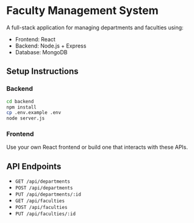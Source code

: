 # Faculty Management System

A full-stack application for managing departments and faculties using:

- Frontend: React
- Backend: Node.js + Express
- Database: MongoDB

## Setup Instructions

### Backend
```bash
cd backend
npm install
cp .env.example .env
node server.js
```

### Frontend
Use your own React frontend or build one that interacts with these APIs.

## API Endpoints

- `GET /api/departments`
- `POST /api/departments`
- `PUT /api/departments/:id`
- `GET /api/faculties`
- `POST /api/faculties`
- `PUT /api/faculties/:id`
